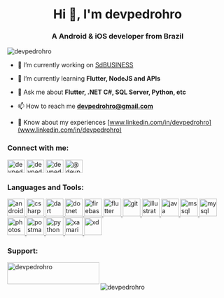 <h1 align="center">Hi 👋, I'm devpedrohro</h1>
<h3 align="center">A Android & iOS developer from Brazil</h3>

<p align="left"> <img src="https://komarev.com/ghpvc/?username=devpedrohro&label=Profile%20views&color=0e75b6&style=flat" alt="devpedrohro" /> </p>

- 🔭 I’m currently working on [SdBUSINESS](play.google.com/store/apps/details?id=br.com.sdrede.sdbusiness&hl=pt_BR&gl=US)

- 🌱 I’m currently learning **Flutter, NodeJS and APIs**

- 💬 Ask me about **Flutter, .NET C#, SQL Server, Python, etc**

- 📫 How to reach me **devpedrohro@gmail.com**

- 📄 Know about my experiences [www.linkedin.com/in/devpedrohro](www.linkedin.com/in/devpedrohro)

<h3 align="left">Connect with me:</h3>
<p align="left">
<a href="https://linkedin.com/in/devpedrohro" target="blank"><img align="center" src="https://cdn.jsdelivr.net/npm/simple-icons@3.0.1/icons/linkedin.svg" alt="devpedrohro" height="30" width="40" /></a>
<a href="https://stackoverflow.com/users/devpedrohro" target="blank"><img align="center" src="https://cdn.jsdelivr.net/npm/simple-icons@3.0.1/icons/stackoverflow.svg" alt="devpedrohro" height="30" width="40" /></a>
<a href="https://instagram.com/devpedrohro" target="blank"><img align="center" src="https://cdn.jsdelivr.net/npm/simple-icons@3.0.1/icons/instagram.svg" alt="devpedrohro" height="30" width="40" /></a>
<a href="https://medium.com/@devpedrohro" target="blank"><img align="center" src="https://cdn.jsdelivr.net/npm/simple-icons@3.0.1/icons/medium.svg" alt="@devpedrohro" height="30" width="40" /></a>
</p>

<h3 align="left">Languages and Tools:</h3>
<p align="left"> <a href="https://developer.android.com" target="_blank"> <img src="https://devicons.github.io/devicon/devicon.git/icons/android/android-original-wordmark.svg" alt="android" width="40" height="40"/> </a> <a href="https://www.w3schools.com/cs/" target="_blank"> <img src="https://devicons.github.io/devicon/devicon.git/icons/csharp/csharp-original.svg" alt="csharp" width="40" height="40"/> </a> <a href="https://dart.dev" target="_blank"> <img src="https://www.vectorlogo.zone/logos/dartlang/dartlang-icon.svg" alt="dart" width="40" height="40"/> </a> <a href="https://dotnet.microsoft.com/" target="_blank"> <img src="https://devicons.github.io/devicon/devicon.git/icons/dot-net/dot-net-original-wordmark.svg" alt="dotnet" width="40" height="40"/> </a> <a href="https://firebase.google.com/" target="_blank"> <img src="https://www.vectorlogo.zone/logos/firebase/firebase-icon.svg" alt="firebase" width="40" height="40"/> </a> <a href="https://flutter.dev" target="_blank"> <img src="https://www.vectorlogo.zone/logos/flutterio/flutterio-icon.svg" alt="flutter" width="40" height="40"/> </a> <a href="https://git-scm.com/" target="_blank"> <img src="https://www.vectorlogo.zone/logos/git-scm/git-scm-icon.svg" alt="git" width="40" height="40"/> </a> <a href="https://www.adobe.com/in/products/illustrator.html" target="_blank"> <img src="https://www.vectorlogo.zone/logos/adobe_illustrator/adobe_illustrator-icon.svg" alt="illustrator" width="40" height="40"/> </a> <a href="https://www.java.com" target="_blank"> <img src="https://devicons.github.io/devicon/devicon.git/icons/java/java-original-wordmark.svg" alt="java" width="40" height="40"/> </a> <a href="https://www.microsoft.com/en-us/sql-server" target="_blank"> <img src="https://cdn.worldvectorlogo.com/logos/microsoft-sql-server.svg" alt="mssql" width="40" height="40"/> </a> <a href="https://www.mysql.com/" target="_blank"> <img src="https://devicons.github.io/devicon/devicon.git/icons/mysql/mysql-original-wordmark.svg" alt="mysql" width="40" height="40"/> </a> <a href="https://www.photoshop.com/en" target="_blank"> <img src="https://devicons.github.io/devicon/devicon.git/icons/photoshop/photoshop-plain.svg" alt="photoshop" width="40" height="40"/> </a> <a href="https://postman.com" target="_blank"> <img src="https://www.vectorlogo.zone/logos/getpostman/getpostman-icon.svg" alt="postman" width="40" height="40"/> </a> <a href="https://www.python.org" target="_blank"> <img src="https://devicons.github.io/devicon/devicon.git/icons/python/python-original.svg" alt="python" width="40" height="40"/> </a> <a href="https://dotnet.microsoft.com/apps/xamarin" target="_blank"> <img src="https://raw.githubusercontent.com/detain/svg-logos/780f25886640cef088af994181646db2f6b1a3f8/svg/xamarin.svg" alt="xamarin" width="40" height="40"/> </a> <a href="https://www.adobe.com/products/xd.html" target="_blank"> <img src="https://cdn.worldvectorlogo.com/logos/adobe-xd.svg" alt="xd" width="40" height="40"/> </a> </p>

<h3 align="left">Support:</h3>
<p><a href="https://www.buymeacoffee.com/devpedrohro"> <img align="left" src="https://cdn.buymeacoffee.com/buttons/v2/default-yellow.png" height="50" width="210" alt="devpedrohro" /></a></p><br><br>

<p><img align="center" src="https://github-readme-stats.vercel.app/api/top-langs?username=devpedrohro&show_icons=true&locale=en&layout=compact" alt="devpedrohro" /></p>

